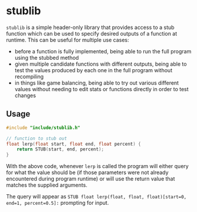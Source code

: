 # stublib

`stublib` is a simple header-only library that provides access to a stub function which can be used to specify desired outputs of a function at runtime. This can be useful for multiple use cases:

* before a function is fully implemented, being able to run the full program using the stubbed method
* given multiple candidate functions with different outputs, being able to test the values produced by each one in the full program without recompiling
* in things like game balancing, being able to try out various different values without needing to edit stats or functions directly in order to test changes

## Usage

```cpp
#include "include/stublib.h"

// function to stub out
float lerp(float start, float end, float percent) {
    return STUB(start, end, percent);
}
```

With the above code, whenever `lerp` is called the program will either query for what the value should be (if those parameters were not already encountered during program runtime) or will use the return value that matches the supplied arguments.

The query will appear as `STUB float lerp(float, float, float)[start=0, end=1, percent=0.5]:` prompting for input.